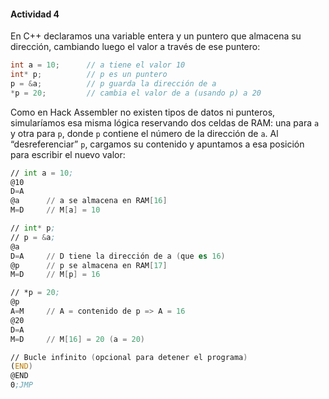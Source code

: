 #### Actividad 4

En C++ declaramos una variable entera y un puntero que almacena su dirección, cambiando luego el valor a través de ese puntero:

```cpp
int a = 10;      // a tiene el valor 10
int* p;          // p es un puntero
p = &a;          // p guarda la dirección de a
*p = 20;         // cambia el valor de a (usando p) a 20
```

Como en Hack Assembler no existen tipos de datos ni punteros, simularíamos esa misma lógica reservando dos celdas de RAM: una para `a` y otra para `p`, donde `p` contiene el número de la dirección de `a`. Al “desreferenciar” `p`, cargamos su contenido y apuntamos a esa posición para escribir el nuevo valor:

```asm
// int a = 10;
@10
D=A
@a      // a se almacena en RAM[16]
M=D     // M[a] = 10

// int* p;
// p = &a;
@a
D=A     // D tiene la dirección de a (que es 16)
@p      // p se almacena en RAM[17]
M=D     // M[p] = 16

// *p = 20;
@p
A=M     // A = contenido de p => A = 16
@20
D=A
M=D     // M[16] = 20 (a = 20)

// Bucle infinito (opcional para detener el programa)
(END)
@END
0;JMP
```
